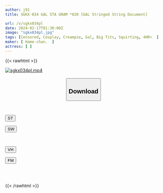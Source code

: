 ```yaml
---
author: j91
title: SGKX-034 GAL STA GRAM *020 [GAL Stringed String Document]

url: /v/sgkx034pl
date: 2024-02-17T01:30:00Z
image: "sgkx034pl.jpg"
tags: [Censored, Cosplay, Creampie, Gal, Big Tits, Squirting, 4HR+	]
maker: [ Hame-chan.  ]
actress: [ ]
---
```



{{< rawhtml >}}

<div class="video" data-videoid="x2qKQKkAK4ikpA8">
    <a href="javascript:;">
        <img src="/v/sgkx034pl/sgkx034pl.jpg" width="WIDTH" height="HEIGHT" alt="sgkx034pl.mp4" loading="lazy">
    </a>
</div>

<script type="text/javascript" src="https://j91.asia/asset/on-demand-st.js"></script>

<br>
  <link rel="stylesheet" href="https://j91.asia/asset/bs5.css">
  
  <center>
  <button class="btn btn-primary" type="button" data-bs-toggle="collapse" data-bs-target=".multi-collapse" aria-expanded="false" aria-controls="multiCollapseExample1 multiCollapseExample2"><h2>Download</h2></button></center>
</p>
<div class="row">
  <div class="col">
    <div class="collapse multi-collapse" id="multiCollapseExample1">
      <div class="card card-body">
	      	      <br>
<div class="buttons">  
<p><a href="https://streamtape.to/v/x2qKQKkAK4ikpA8" target="_blank"><button class="btn-hover color-3"><i class="fa fa-download"></i> ST</button></a></p>
<p><a href="https://cdnwish.com/2xp8w7wbre8c" target="_blank"><button class="btn-hover color-2"><i class="fa fa-download"></i> SW</button></a></p></div>
    </div>
  </div>
</div>
  <div class="col">
    <div class="collapse multi-collapse" id="multiCollapseExample2">
      <div class="card card-body">
	      <br>
<div class="buttons">
<p><a href="https://vidhidepro.com/f/xr2dtuqwre7u"><button class="btn-hover color-9"><i class="fa fa-download"></i> VH</button></a></p>
<p><a href="https://filemoon.sx/d/9qkxg4nx91pf"><button class="btn-hover color-8"><i class="fa fa-download"></i> FM</button></a></p></div>
<br><br>
      </div>
    </div>
  </div>
</div>

{{< /rawhtml >}}